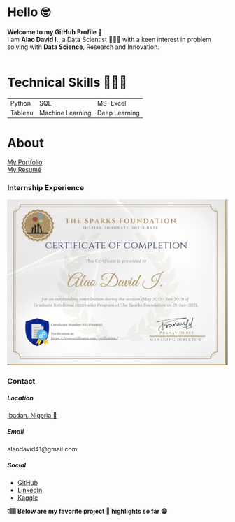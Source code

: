 # Hello 🤓

**Welcome to my GitHub Profile 📔** <br/>
I am **Alao David I.**, a Data Scientist 🕵🏽‍♂️ with a keen interest in problem solving with **Data Science**, Research and Innovation.
<br/><br/>
# Technical Skills 👨🏽‍💻
| | | |
|:--|:--|:--|
|Python|SQL|MS-Excel|
|Tableau|Machine Learning|Deep Learning|

# About

[My Portfolio](https://invest41.github.io/AlaoDavid.github.io/)
<br/>
[My Resumé](https://github.com/invest41/Resume/blob/main/IMG_9326.jpeg)

### Internship Experience
![Cert.](https://github.com/invest41/Resume/blob/main/IMG_9327.jpeg)


### Contact
<div class="row">
  <div class="col6 col-12-small">
  <h5>Location</h5>
    <a href="https://maps.app.goo.gl/9ej8vPxqu2JeUyS4A">Ibadan, Nigeria 📍</a>
  <h5>Email</h5>
   <p>
     alaodavid41@gmail.com
   </p>
  </div>
  <div class=col-6 col-12-small">
   <h5>Social</h5>
   <ul class="icons alt">
     <li><a href="https://github.com/invest41" class="icon brands alt fa-github"><span class="label">GitHub</span></a></li>
     <li><a href="https://www.linkedin.com/in/david-alao-72362113b/" class="icon brands alt fa-linkedin"><span class="label">LinkedIn</span></a></li>
     <li><a href="https://www.kaggle.com/welcomehere" class="icon brands alt fa-kaggle"><span class="label">Kaggle</span></a></li>
   </ul>
  </div>
</div>

 




**👇🏽 Below are my favorite project 📖 highlights so far 😁**
